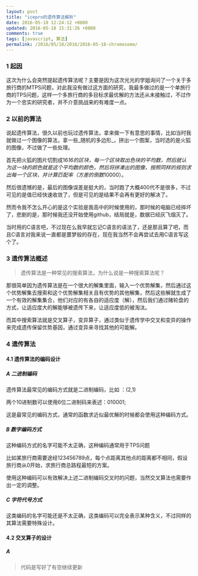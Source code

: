 ```yaml
---
layout: post
title: "icepro的遗传算法解析"
date: 2016-05-18 12:24:12 +0800
updated: 2016-05-18 15:31:26 +0800
comments: true
tags: [javascript, 算法] 
permalink: /2016/05/18/2016/2016-05-18-chromosome/
---
```



### 1 起因

这次为什么会突然提起遗传算法呢？主要是因为这次光光的学姐询问了一个关于多旅行商的MTPS问题，对此我没有做过这方面的研究，我最多做过的是一个单旅行商的TPS问题，这样一个多旅行商的多目标求最优解的方法还从未接触过，不过作为一个忠实的研究者，并不介意挑战来的有难度一点。

<!-- more -->

### 2 以前的算法

说起遗传算法，很久以前也玩过遗传算法，拿来做一下有意思的事情，比如当时我就做过一个图像的算法，拿一些_随机的多边形_，拼出一个图案，当时选的是火狐的图像，不过做了一些处理。

首先把火狐的图片切割成16*16的区块，每一个区块取出色块的平均数，然后就认为这一块的颜色就是这个平均数的颜色，然后将拼凑出的图像，按照同样的规则求出每一个区块，并计算匹配率（方差的倒数*10000）。

然后很遗憾的是，最后的图像误差是挺大的，当时跑了大概400代不是很多，不过可见的是值已经快速收敛了，但是可见的是结果不会再有更好的解决了。

然而令我不怎么开心的是这个实验是我高中的时候使用的，那时候的电脑已经摔坏了，悲剧的是，那时候我还没开始使用github，结局就是，数据已经灰飞烟灭了。

当时用的C语言吧，不过现在么我早就忘记C语言的语法了，还是那且算了吧，而且C语言对我来说一直都是噩梦般的存在，现在我当然不会再尝试去用C语言写这个了。

### 3 遗传算法概述

> 遗传算法是一种常见的搜索算法，为什么说是一种搜索算法呢？

那很简单因为遗传算法是在一个很大的解集里面，输入一个优势解集，然后通过这个优势解集去搜索和这个优势解集相关且有优势的其他解集，然后这些解就生成了一个有效的解集集合，他们对应的有各自的适应度（解），然后我们通过赌轮盘的方式，让适应度大的解能够被遗传下来，让适应度低的被淘汰。

而其中搜索算法就是交叉算子，变异算子，通过类似于遗传学中交叉和变异的操作来完成遗传保留优势基因，通过变异来寻找其他的可能解。

### 4 遗传算法

#### 4.1 遗传算法的编码设计

##### A 二进制编码

遗传算法最常见的编码方式就是二进制编码，比如 ：(2,1)

两个10进制数可以使用6位二进制码来表述：010001;

这是最常见的编码方式，通常的函数求近似最优解的时候都会使用这种编码方式。

##### B 数字编码方式

这种编码方式的名字可能不太正确，这种编码通常用于TPS问题

比如某旅行商需要途经123456789点，每个点距离其他点的距离都不相同，假设旅行商从0开始，求旅行商总路程最短的方案。

使用这种编码可以有效解决上述二进制编码交叉时的问题，当然交叉算法也需要作出一定的调整。

##### C 字符代号方式

这类编码的名字可能还是不太正确，这类编码可以完全表示某种含义，不过同样的其算法需要特殊设计。

#### 4.2 交叉算子的设计

##### A


> 代码是写好了有空继续更新






